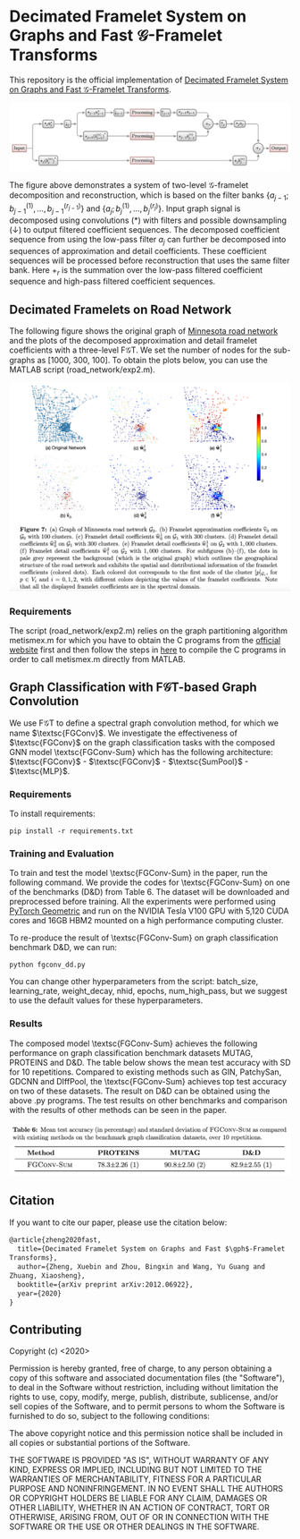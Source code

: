 
# Decimated Framelet System on Graphs and Fast $\mathcal{G}$-Framelet Transforms

This repository is the official implementation of [Decimated Framelet System on Graphs and Fast $\mathcal{G}$-Framelet Transforms](https://arxiv.org/abs/2012.06922). 

![two_level_fgt](two_level_fgt.png)

The figure above demonstrates a system of two-level $\mathcal{G}$-framelet decomposition and reconstruction, which is based on the filter banks $\{a_{j-1}; b^{(1)}_{j-1}, \ldots, b^{(r_{j-1})}_{j-1}\}$ and $\{a_{j}; b^{(1)}_{j}, \ldots, b^{(r_{j})}_{j}\}$. Input graph signal is decomposed using convolutions ($*$) with filters and possible downsampling ($\downarrow$) to output filtered coefficient sequences. The decomposed coefficient sequence from using the low-pass filter $a_{j}$ can further be decomposed into sequences of approximation and detail coefficients. These coefficient sequences will be processed before reconstruction that uses the same filter bank. Here $+_{r}$ is the summation over the low-pass filtered coefficient sequence and high-pass filtered coefficient sequences.

## Decimated Framelets on Road Network

The following figure shows the original graph of [Minnesota road network](http://networkrepository.com/road-minnesota.php) and the plots of the decomposed approximation and detail framelet coefficients with a three-level F$\mathcal{G}$T. We set the number of nodes for the sub-graphs as [1000, 300, 100]. To obtain the plots below, you can use the MATLAB script (road_network/exp2.m).

![road_traffic_network](road_traffic_network.png)

### Requirements

The script (road_network/exp2.m) relies on the graph partitioning algorithm metismex.m for which you have to obtain the C programs from the [official website](http://glaros.dtc.umn.edu/gkhome/metis/metis/download) first and then follow the steps in [here](https://github.com/dgleich/metismex) to compile the C programs in order to call metismex.m directly from MATLAB.

## Graph Classification with F$\mathcal{G}$T-based Graph Convolution

We use F$\mathcal{G}$T to define a spectral graph convolution method, for which we name $\textsc{FGConv}$. We investigate the effectiveness of $\textsc{FGConv}$ on the graph classification tasks with the composed GNN model \textsc{FGConv-Sum} which has the following architecture: $\textsc{FGConv}$ - $\textsc{FGConv}$ - $\textsc{SumPool}$ - $\textsc{MLP}$.

### Requirements

To install requirements:

```setup
pip install -r requirements.txt
```

### Training and Evaluation

To train and test the model \textsc{FGConv-Sum} in the paper, run the following command. We provide the codes for \textsc{FGConv-Sum} on one of the benchmarks (D&D) from Table 6. The dataset will be downloaded and preprocessed before training. All the experiments were performed using [PyTorch Geometric](https://github.com/rusty1s/pytorch_geometric) and run on the NVIDIA Tesla V100 GPU with 5,120 CUDA cores and 16GB HBM2 mounted on a high performance computing cluster.

To re-produce the result of \textsc{FGConv-Sum} on graph classification benchmark D&D, we can run:
```
python fgconv_dd.py
```
You can change other hyperparameters from the script: batch_size, learning_rate, weight_decay, nhid, epochs, num_high_pass, but we suggest to use the default values for these hyperparameters.

###  Results

The composed model \textsc{FGConv-Sum} achieves the following performance on graph classification benchmark datasets MUTAG, PROTEINS and D&D. The table below shows the mean test accuracy with SD for 10 repetitions. Compared to existing methods such as GIN, PatchySan, GDCNN and DIffPool, the \textsc{FGConv-Sum} achieves top test accuracy on two of these datasets. The result on D&D can be obtained using the above .py programs. The test results on other benchmarks and comparison with the results of other methods can be seen in the paper.

![graph_classification_fgconv](graph_classification_fgconv.png)

## Citation 
If you want to cite our paper, please use the citation below:

```
@article{zheng2020fast,
  title={Decimated Framelet System on Graphs and Fast $\gph$-Framelet Transforms},
  author={Zheng, Xuebin and Zhou, Bingxin and Wang, Yu Guang and Zhuang, Xiaosheng},
  booktitle={arXiv preprint arXiv:2012.06922},
  year={2020}
}
```

## Contributing
Copyright (c) <2020> <NeurIPS>

Permission is hereby granted, free of charge, to any person obtaining a copy
of this software and associated documentation files (the "Software"), to deal
in the Software without restriction, including without limitation the rights
to use, copy, modify, merge, publish, distribute, sublicense, and/or sell
copies of the Software, and to permit persons to whom the Software is
furnished to do so, subject to the following conditions:

The above copyright notice and this permission notice shall be included in all
copies or substantial portions of the Software.

THE SOFTWARE IS PROVIDED "AS IS", WITHOUT WARRANTY OF ANY KIND, EXPRESS OR
IMPLIED, INCLUDING BUT NOT LIMITED TO THE WARRANTIES OF MERCHANTABILITY,
FITNESS FOR A PARTICULAR PURPOSE AND NONINFRINGEMENT. IN NO EVENT SHALL THE
AUTHORS OR COPYRIGHT HOLDERS BE LIABLE FOR ANY CLAIM, DAMAGES OR OTHER
LIABILITY, WHETHER IN AN ACTION OF CONTRACT, TORT OR OTHERWISE, ARISING FROM,
OUT OF OR IN CONNECTION WITH THE SOFTWARE OR THE USE OR OTHER DEALINGS IN THE
SOFTWARE.
